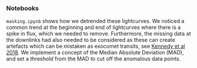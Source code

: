 ### Notebooks

`masking.ipynb` shows how we detrended these lightcurves. We noticed a common trend at the beginning and end of lightcurves where there is a spike in flux, which we needed to remove. Furthermore, the missing data at the downlinks had also needed to be considered as these can create artefacts which can be mistaken as exocomet transits, see [Kennedy et al 2018](https://arxiv.org/abs/1811.03102). We implement a concept of the Median Absolute Deviation (MAD), and set a threshold from the MAD to cut off the anomalous data points. 
